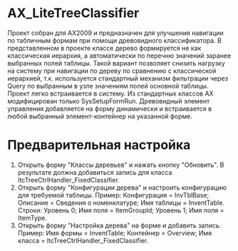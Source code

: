 # AX_LiteTreeClassifier
Проект собран для AX2009 и предназначен для  улучшения навигации по табличным формам при помощи древовидного классификатора. В представленном в проекте классе дерево формируется не как классическая иерархия, а автоматически по перечню значений заранее выбранных полей таблицы. Такой вариант позволяет снизить нагрузку на систему при навигации по дереву по сравнению с классической иерархией, т.к. используется стандартный механизм фильтрации через Query по выбранным в узле значениям полей основной таблицы.
Проект легко встраивается в систему. Из стандартных классов AX модифицирован только SysSetupFormRun. Древовидный элемент управления добавляется на форму динамически и встраивается в любой выбранный элемент-контейнер на указанной форме.

# Предварительная настройка
1. Открыть форму "Классы деревьев" и нажать кнопку "Обновить". В результате должна добавиться запись для класса ltcTreeCtrlHandler_FixedClassifier.
2. Открыть форму "Конфигурации дерева" и настроить конфигурацию для требуемой таблицы. Пример: Конфигурация = InvTblBase; Описание = Сведения о номенклатуре; Имя таблицы = InventTable. Строки: Уровень 0; Имя поля = ItemGroupId; Уровень 1; Имя поля = ItemType.
3. Открыть форму "Настройка дерева" на форме и добавить запись. Пример: Имя формы = InventTable; Контейнер = Overview; Имя класса = ltcTreeCtrlHandler_FixedClassifier.
